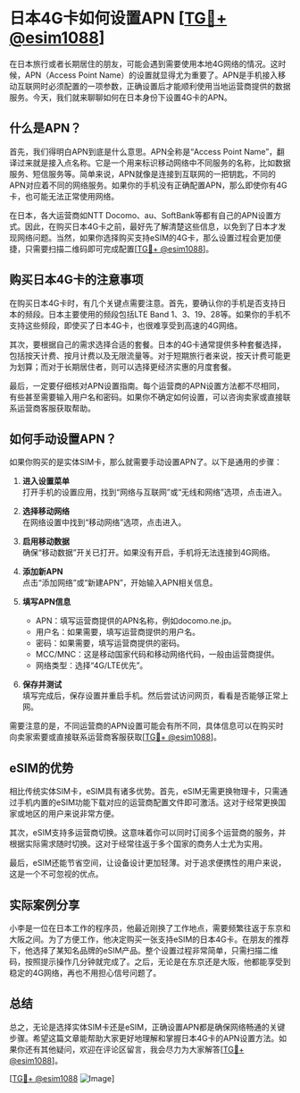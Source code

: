 # 日本4G卡如何设置APN [[TG💪+ @esim1088](https://t.me/s/esim1088)]

在日本旅行或者长期居住的朋友，可能会遇到需要使用本地4G网络的情况。这时候，APN（Access Point Name）的设置就显得尤为重要了。APN是手机接入移动互联网时必须配置的一项参数，正确设置后才能顺利使用当地运营商提供的数据服务。今天，我们就来聊聊如何在日本身份下设置4G卡的APN。

## 什么是APN？

首先，我们得明白APN到底是什么意思。APN全称是“Access Point Name”，翻译过来就是接入点名称。它是一个用来标识移动网络中不同服务的名称，比如数据服务、短信服务等。简单来说，APN就像是连接到互联网的一把钥匙，不同的APN对应着不同的网络服务。如果你的手机没有正确配置APN，那么即使你有4G卡，也可能无法正常使用网络。

在日本，各大运营商如NTT Docomo、au、SoftBank等都有自己的APN设置方式。因此，在购买日本4G卡之前，最好先了解清楚这些信息，以免到了日本才发现网络问题。当然，如果你选择购买支持eSIM的4G卡，那么设置过程会更加便捷，只需要扫描二维码即可完成配置[[TG💪+ @esim1088](https://t.me/s/esim1088)]。

## 购买日本4G卡的注意事项

在购买日本4G卡时，有几个关键点需要注意。首先，要确认你的手机是否支持日本的频段。日本主要使用的频段包括LTE Band 1、3、19、28等。如果你的手机不支持这些频段，即使买了日本4G卡，也很难享受到高速的4G网络。

其次，要根据自己的需求选择合适的套餐。日本的4G卡通常提供多种套餐选择，包括按天计费、按月计费以及无限流量等。对于短期旅行者来说，按天计费可能更为划算；而对于长期居住者，则可以选择更经济实惠的月度套餐。

最后，一定要仔细核对APN设置指南。每个运营商的APN设置方法都不尽相同，有些甚至需要输入用户名和密码。如果你不确定如何设置，可以咨询卖家或直接联系运营商客服获取帮助。

## 如何手动设置APN？

如果你购买的是实体SIM卡，那么就需要手动设置APN了。以下是通用的步骤：

1. **进入设置菜单**  
   打开手机的设置应用，找到“网络与互联网”或“无线和网络”选项，点击进入。

2. **选择移动网络**  
   在网络设置中找到“移动网络”选项，点击进入。

3. **启用移动数据**  
   确保“移动数据”开关已打开。如果没有开启，手机将无法连接到4G网络。

4. **添加新APN**  
   点击“添加网络”或“新建APN”，开始输入APN相关信息。

5. **填写APN信息**  
   - APN：填写运营商提供的APN名称，例如docomo.ne.jp。
   - 用户名：如果需要，填写运营商提供的用户名。
   - 密码：如果需要，填写运营商提供的密码。
   - MCC/MNC：这是移动国家代码和移动网络代码，一般由运营商提供。
   - 网络类型：选择“4G/LTE优先”。

6. **保存并测试**  
   填写完成后，保存设置并重启手机。然后尝试访问网页，看看是否能够正常上网。

需要注意的是，不同运营商的APN设置可能会有所不同，具体信息可以在购买时向卖家索要或直接联系运营商客服获取[[TG💪+ @esim1088](https://t.me/s/esim1088)]。

## eSIM的优势

相比传统实体SIM卡，eSIM具有诸多优势。首先，eSIM无需更换物理卡，只需通过手机内置的eSIM功能下载对应的运营商配置文件即可激活。这对于经常更换国家或地区的用户来说非常方便。

其次，eSIM支持多运营商切换。这意味着你可以同时订阅多个运营商的服务，并根据实际需求随时切换。这对于经常往返于多个国家的商务人士尤为实用。

最后，eSIM还能节省空间，让设备设计更加轻薄。对于追求便携性的用户来说，这是一个不可忽视的优点。

## 实际案例分享

小李是一位在日本工作的程序员，他最近刚换了工作地点，需要频繁往返于东京和大阪之间。为了方便工作，他决定购买一张支持eSIM的日本4G卡。在朋友的推荐下，他选择了某知名品牌的eSIM产品。整个设置过程非常简单，只需扫描二维码，按照提示操作几分钟就完成了。之后，无论是在东京还是大阪，他都能享受到稳定的4G网络，再也不用担心信号问题了。

## 总结

总之，无论是选择实体SIM卡还是eSIM，正确设置APN都是确保网络畅通的关键步骤。希望这篇文章能帮助大家更好地理解和掌握日本4G卡的APN设置方法。如果你还有其他疑问，欢迎在评论区留言，我会尽力为大家解答[[TG💪+ @esim1088](https://t.me/s/esim1088)]。

[[TG💪+ @esim1088](https://t.me/s/esim1088) ![Image](https://i.postimg.cc/4NQfJmqS/Snipaste-2025-05-13-00-14-12.png)]